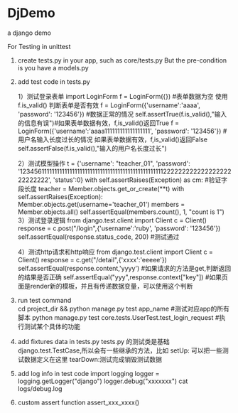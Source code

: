 DjDemo
======

a django demo


For Testing in unittest

1. create tests.py in your app, such as core/tests.py
But the pre-condition is you have a models.py

2. add test code in tests.py
   
   1）测试登录表单
	   import LoginForm
	   f = LoginForm({}) #表单数据为空
	   使用f.is_valid() 判断表单是否有效
	   f = LoginForm({'username':'aaaa', 'password': '123456'})  #数据正常的情况
	   self.assertTrue(f.is_valid(),"输入的信息有误")#如果表单数据有效，f,is_valid()返回True
	   f = LoginForm({'username':'aaaa111111111111111111', 'password': '123456'})  #用户名输入长度过长的情况
	   如果表单数据有效，f,is_valid()返回False
	   self.assertFalse(f.is_valid(),"输入的用户名长度过长")
   
   2）测试模型操作
	   t = {'username': "teacher_01", 'password': '12345611111111111111111111111111111111111111111111111122222222222222222222222222', 'status':0}
	        with self.assertRaises(Exception) as cm:   #验证字段长度
	            teacher = Member.objects.get_or_create(**t)
	        with self.assertRaises(Exception):
            	Member.objects.get(username='teacher_01')
        	members = Member.objects.all()
        	self.assertEqual(members.count(), 1, "count is 1")
   3）测试登录逻辑
	   from django.test.client import Client
	   c = Client()
	   response = c.post("/login",{'username':'ruby', 'password': '123456'})
	   self.assertEqual(response.status_code, 200)  #测试通过
   
   4）测试http请求和http响应
	    from django.test.client import Client
	   c = Client()
	   response = c.get("/detail",{'xxxx':'eeeee'})
	   self.assertEqual(response.content,'yyyy') #如果请求的方法是get,判断返回的结果是否正确
	   self.assertEqual("yyy",response.context["key"]) #如果页面是render新的模板，并且有传递数据变量，可以使用这个判断
   
   
3. run test command  
	cd project_dir && python manage.py test app_name   #测试对应app的所有脚本
	python manage.py test core.tests.UserTest.test_login_request #执行测试某个具体的功能
	
4. add fixtures data in tests.py
    tests.py 的测试类是基础django.test.TestCase,所以会有一些继承的方法，比如
    setUp: 可以把一些测试数据定义在这里
    tearDown:测试完成销毁测试数据
    
5. add log info in test code
	import logging
	logger = logging.getLogger("django")
	logger.debug("xxxxxxx")
	cat logs/debug.log
	
6. custom assert function
    assert_xxx_xxxx()
	
   
   

